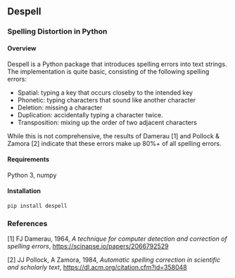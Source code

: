 ## Despell
### Spelling Distortion in Python

#### Overview

Despell is a Python package that introduces spelling errors into text strings. The implementation is quite basic, consisting of the following spelling errors:

  * Spatial: typing a key that occurs closeby to the intended key
  * Phonetic: typing characters that sound like another character
  * Deletion: missing a character
  * Duplication: accidentally typing a character twice.
  * Transposition: mixing up the order of two adjacent characters

While this is not comprehensive, the results of Damerau [1] and Pollock & Zamora [2] indicate that these errors make up 80%+ of all spelling errors.

#### Requirements
Python 3, numpy

#### Installation
    pip install despell

### References
[1] FJ Damerau, 1964, <i>A technique for computer detection and correction of spelling errors</i>, https://scinapse.io/papers/2066792529

[2] JJ Pollock, A Zamora, 1984, <i>Automatic spelling correction in scientific and scholarly text</i>, https://dl.acm.org/citation.cfm?id=358048
